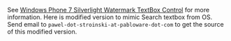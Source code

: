See [Windows Phone 7 Silverlight Watermark TextBox Control](http://watermarktextbox.codeplex.com/) for more information. Here is modified version to mimic Search textbox from OS. Send email to `pawel-dot-stroinski-at-pabloware-dot-com` to get the source of this modified version.